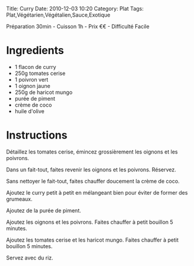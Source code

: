 Title: Curry
Date: 2010-12-03 10:20
Category: Plat
Tags: Plat,Végétarien,Végétalien,Sauce,Exotique

Préparation 30min - Cuisson 1h - Prix €€ - Difficulté Facile

# Ingredients

- 1 flacon de curry
- 250g tomates cerise
- 1 poivron vert
- 1 oignon jaune
- 250g de haricot mungo
- purée de piment
- crème de coco
- huile d'olive

# Instructions

Détaillez les tomates cerise, émincez grossièrement les oignons et les poivrons.

Dans un fait-tout, faites revenir les oignons et les poivrons. Réservez.

Sans nettoyer le fait-tout, faites chauffer doucement la crème de coco.

Ajoutez le curry petit à petit en mélangeant bien pour éviter de former des grumeaux.

Ajoutez de la purée de piment.

Ajoutez les oignons et les poivrons. Faites chauffer à petit bouillon 5 minutes.

Ajoutez les tomates cerise et les haricot mungo. Faites chauffer à petit bouillon 5 minutes.

Servez avec du riz.
